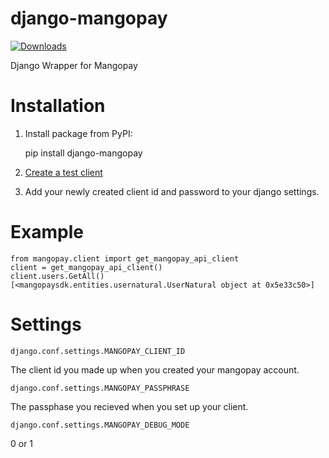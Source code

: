 django-mangopay
===============

[![Downloads](https://pypip.in/v/django-mangopay/badge.png)](https://pypi.python.org/pypi/django-mangopay)

Django Wrapper for Mangopay


Installation
============

1. Install package from PyPI:

    pip install django-mangopay


1. [Create a test client](https://github.com/MangoPay/mangopay2-python-sdk#client-creation-example-you-need-to-call-it-only-once)

1. Add your newly created client id and password to your django settings.

Example
=======

    from mangopay.client import get_mangopay_api_client
    client = get_mangopay_api_client()
    client.users.GetAll()
    [<mangopaysdk.entities.usernatural.UserNatural object at 0x5e33c50>]

Settings
========

`django.conf.settings.MANGOPAY_CLIENT_ID`

The client id you made up when you created your mangopay account.

`django.conf.settings.MANGOPAY_PASSPHRASE`

The passphase you recieved when you set up your client.

`django.conf.settings.MANGOPAY_DEBUG_MODE`

0 or 1

